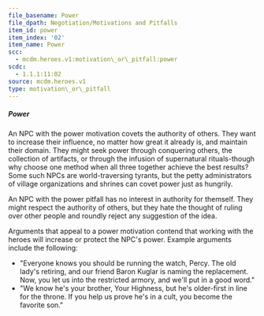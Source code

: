 ```yaml
---
file_basename: Power
file_dpath: Negotiation/Motivations and Pitfalls
item_id: power
item_index: '02'
item_name: Power
scc:
  - mcdm.heroes.v1:motivation\_or\_pitfall:power
scdc:
  - 1.1.1:11:02
source: mcdm.heroes.v1
type: motivation\_or\_pitfall
---
```


##### Power

An NPC with the power motivation covets the authority of others. They want to increase their influence, no matter how great it already is, and maintain their domain. They might seek power through conquering others, the collection of artifacts, or through the infusion of supernatural rituals-though why choose one method when all three together achieve the best results? Some such NPCs are world-traversing tyrants, but the petty administrators of village organizations and shrines can covet power just as hungrily.

An NPC with the power pitfall has no interest in authority for themself. They might respect the authority of others, but they hate the thought of ruling over other people and roundly reject any suggestion of the idea.

Arguments that appeal to a power motivation contend that working with the heroes will increase or protect the NPC's power. Example arguments include the following:

- "Everyone knows you should be running the watch, Percy. The old lady's retiring, and our friend Baron Kuglar is naming the replacement. Now, you let us into the restricted armory, and we'll put in a good word."
- "We know he's your brother, Your Highness, but he's older-first in line for the throne. If you help us prove he's in a cult, you become the favorite son."
